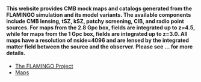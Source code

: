 #### This website provides CMB mock maps and catalogs generated from the FLAMINGO simulation and its model variants. The available components include CMB lensing, tSZ, kSZ, patchy screening, CIB, and radio point sources. For maps from the 2.8 Gpc box, fields are integrated up to z=4.5, while for maps from the 1 Gpc box, fields are integrated up to z=3.0. All maps have a resolution of nside=4096 and are lensed by the integrated matter field between the source and the observer. Please see ... for more details.   

- [The FLAMINGO Project](https://flamingo.strw.leidenuniv.nl/)
- [Maps](https://t65yang.github.io/maps.html)
